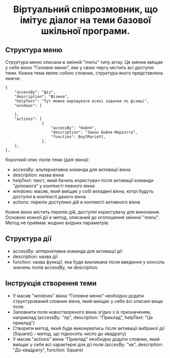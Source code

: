 # <p align="center"> Віртуальний співрозмовник, що імітує діалог на теми базової шкільної програми.</p>

## Структура меню 
Структура меню описана в змінній "menu" типу array. Ця змінна вміщає у себе вікно "Головне меню", яке у свою чергу містить всі доступні теми.
Кожна тема являє собою словник, структура якого представлена нижче:
```
{
	"accessBy": "фіз",
	"description": "Фізика",
	"helpText": "Тут можна вирішувати всякі задачки по фізиці",
	"windows": [
                
	],
	"actions": [
                {
                    "accessBy": "бойля",
                    "description": "Закон Бойля-Маріотта",
                    "function": BoylMariott,
                },
	],
},            
```
Короткий опис полів теми (далі вікна):
- accessBy: альтернативна команда для активації вікна
- description: назва вікна
- helpText: текст, який бачить користувач після активації команди "допомога" у контексті певного вікна
- windows: масив, який вміщає у собі вкладені вікна, котрі будуть доступні в контексті даного вікна
- actions: перелік доступних дій в контексті активного вікна

Кожне вікно містить перелік дій, доступні користувачу для виконання. Основою кожної дії є метод, описаний до 
оголошення змінної "menu". Метод не приймає жодних вхідних параметрів.

## Структура дії
- accessBy: алтернативна команда для активації дії
- description: назва дії
- function: назва функції, яка буде викликана після введення у консоль значень полів accessBy, чи description.

## Інструкція створення теми
- У масив "windows" вікна "Головне меню" необхідно додати структурований словник вікна, який вміщає у себе всі описані вище поля.
- Заповнити поля новоствореного вікна згідно з їх призначеням, наприклад (accessBy: "пр", description: "Приклад", helpText: "Це приклад")
- Створити метод, який буде виконуватись після активації вибраної дії (Square() - метод, що підносить число до квадрату)
- У масив "actions" вікна "Приклад" необхідно додати словник, який вміщає у себе всі характерні для дії поля (accesBy: "кв", description: "До квадрату", function: Square)

